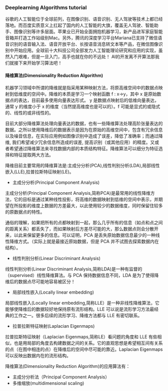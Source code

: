### Deeplearning Algorithms tutorial
谷歌的人工智能位于全球前列，在图像识别、语音识别、无人驾驶等技术上都已经落地。而百度实质意义上扛起了国内的人工智能的大旗，覆盖无人驾驶、智能助手、图像识别等许多层面。苹果业已开始全面拥抱机器学习，新产品进军家庭智能音箱并打造工作站级别Mac。另外，腾讯的深度学习平台Mariana已支持了微信语音识别的语音输入法、语音开放平台、长按语音消息转文本等产品，在微信图像识别中开始应用。全球前十大科技公司全部发力人工智能理论研究和应用的实现，虽然入门艰难，但是一旦入门，高手也就在你的不远处！
AI的开发离不开算法那我们就接下来开始学习算法吧！

#### 降维算法(Dimensionality Reduction Algorithm)

机器学习领域中所谓的降维就是指采用某种映射方法，将原高维空间中的数据点映射到低维度的空间中。降维的本质是学习一个映射函数 f : x->y，其中 x 是原始数据点的表达，目前最多使用向量表达形式。 y 是数据点映射后的低维向量表达，通常 y 的维度小于 x 的维度（当然提高维度也是可以的）。f 可能是显式的或隐式的、线性的或非线性的。

目前大部分降维算法处理向量表达的数据，也有一些降维算法处理高阶张量表达的数据。之所以使用降维后的数据表示是因为在原始的高维空间中，包含有冗余信息以及噪音信息，在实际应用例如图像识别中造成了误差，降低了准确率；而通过降维, 我们希望减少冗余信息所造成的误差, 提高识别（或其他应用）的精度。又或者希望通过降维算法来寻找数据内部的本质结构特征。降维算法可以细分为特征选择和特征提取两大方法。

降维目前主要常用的降维算法是:主成分分析(PCA),线性判别分析(LDA),局部线性嵌入(LLE),拉普拉斯特征映射(LE)。

* 主成分分析(Principal Component Analysis)

主成分分析(Principal Component Analysis,简称PCA)是最常用的线性降维方法，它的目标是通过某种线性投影，将高维的数据映射到低维的空间中表示，并期望在所投影的维度上数据的方差最大，以此使用较少的数据维度，同时保留住较多的原数据点的特性。

通俗的理解，如果把所有的点都映射到一起，那么几乎所有的信息（如点和点之间的距离关系）都丢失了，而如果映射后方差尽可能的大，那么数据点则会分散开来，以此来保留更多的信息。可以证明，PCA 是丢失原始数据信息最少的一种线性降维方式。（实际上就是最接近原始数据，但是 PCA 并不试图去探索数据内在结构）。

* 线性判别分析(Linear Discriminant Analysis)

线性判别分析(Linear Discriminant Analysis,简称LDA)是一种有监督的（supervised）线性降维算法。与 PCA 保持数据信息不同，LDA 是为了使得降维后的数据点尽可能地容易被区分！

* 局部线性嵌入(Locally linear embedding)

局部线性嵌入(Locally linear embedding,简称LLE）是一种非线性降维算法，它能够使降维后的数据较好地保持原有流形结构。LLE 可以说是流形学习方法最经典的工作之一。很多后续的流形学习、降维方法都与 LLE 有密切联系。

* 拉普拉斯特征映射(Laplacian Eigenmaps)

拉普拉斯特征映射（Laplacian Eigenmaps,简称LE）看问题的角度和 LLE 有些相似，也是用局部的角度去构建数据之间的关系。它的直观思想是希望相互间有关系的点（在图中相连的点）在降维后的空间中尽可能的靠近。Laplacian Eigenmaps 可以反映出数据内在的流形结构。

降维算法(Dimensionality Reduction Algorithm)的应用算法有：
* 主成分分析法（Principal Component Analysis）
* 多维缩放(multidimensional scaling)

